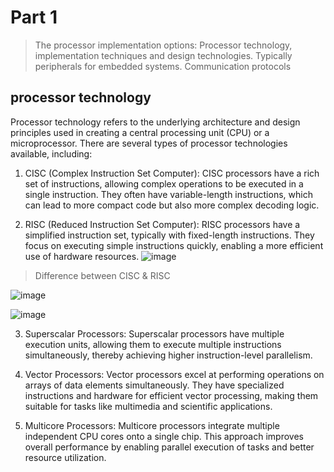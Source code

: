 # Part 1
> The processor implementation options: Processor technology, implementation techniques and design technologies. Typically peripherals for embedded systems. Communication protocols

## processor technology
Processor technology refers to the underlying architecture and design principles used in creating a central processing unit (CPU) or a microprocessor. There are several types of processor technologies available, including:

1. CISC (Complex Instruction Set Computer): CISC processors have a rich set of instructions, allowing complex operations to be executed in a single instruction. They often have variable-length instructions, which can lead to more compact code but also more complex decoding logic.

2. RISC (Reduced Instruction Set Computer): RISC processors have a simplified instruction set, typically with fixed-length instructions. They focus on executing simple instructions quickly, enabling a more efficient use of hardware resources.
![image](https://github.com/Darwish-md/State-Exam-2023/assets/72353586/a4a1f8b0-8bd6-4c18-ba41-e17f30cbce4e)

> Difference between CISC & RISC

![image](https://github.com/Darwish-md/State-Exam-2023/assets/72353586/f68d46a0-200c-4330-abde-ddea8f7b8ec2)

![image](https://github.com/Darwish-md/State-Exam-2023/assets/72353586/c30c4632-e5d6-4154-9458-8569a50608ba)

3. Superscalar Processors: Superscalar processors have multiple execution units, allowing them to execute multiple instructions simultaneously, thereby achieving higher instruction-level parallelism.

4. Vector Processors: Vector processors excel at performing operations on arrays of data elements simultaneously. They have specialized instructions and hardware for efficient vector processing, making them suitable for tasks like multimedia and scientific applications.

5. Multicore Processors: Multicore processors integrate multiple independent CPU cores onto a single chip. This approach improves overall performance by enabling parallel execution of tasks and better resource utilization.
